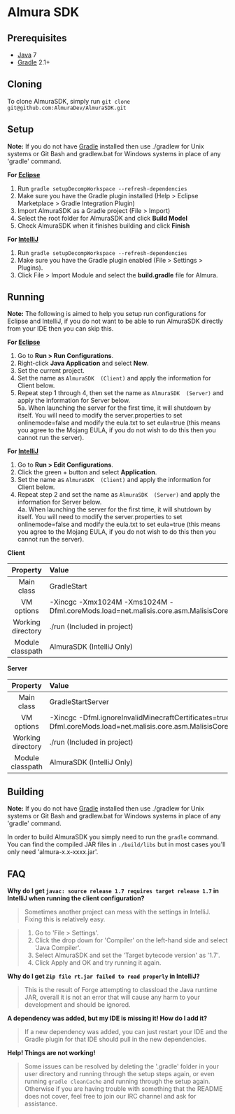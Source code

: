 Almura SDK
=============

## Prerequisites
* [Java] 7
* [Gradle] 2.1+

## Cloning
To clone AlmuraSDK, simply run `git clone git@github.com:AlmuraDev/AlmuraSDK.git`

## Setup
__Note:__ If you do not have [Gradle] installed then use ./gradlew for Unix systems or Git Bash and gradlew.bat for Windows systems in place of any 'gradle' command.

__For [Eclipse]__  
  1. Run `gradle setupDecompWorkspace --refresh-dependencies`  
  2. Make sure you have the Gradle plugin installed (Help > Eclipse Marketplace > Gradle Integration Plugin)  
  3. Import AlmuraSDK as a Gradle project (File > Import)
  4. Select the root folder for AlmuraSDK  and click **Build Model**
  5. Check AlmuraSDK when it finishes building and click **Finish**

__For [IntelliJ]__  
  1. Run `gradle setupDecompWorkspace --refresh-dependencies`  
  2. Make sure you have the Gradle plugin enabled (File > Settings > Plugins).  
  3. Click File > Import Module and select the **build.gradle** file for Almura.

## Running
__Note:__ The following is aimed to help you setup run configurations for Eclipse and IntelliJ, if you do not want to be able to run AlmuraSDK  directly from your IDE then you can skip this.

__For [Eclipse]__  
  1. Go to **Run > Run Configurations**.  
  2. Right-click **Java Application** and select **New**.  
  3. Set the current project.  
  4. Set the name as `AlmuraSDK  (Client)` and apply the information for Client below.
  5. Repeat step 1 through 4, then set the name as `AlmuraSDK  (Server)` and apply the information for Server below.  
  5a. When launching the server for the first time, it will shutdown by itself. You will need to modify the server.properties to set onlinemode=false and modify the eula.txt to set eula=true (this means you agree to the Mojang EULA, if you do not wish to do this then you cannot run the server).


__For [IntelliJ]__  
  1. Go to **Run > Edit Configurations**.  
  2. Click the green + button and select **Application**.  
  3. Set the name as `AlmuraSDK  (Client)` and apply the information for Client below.  
  4. Repeat step 2 and set the name as `AlmuraSDK  (Server)` and apply the information for Server below.  
  4a. When launching the server for the first time, it will shutdown by itself. You will need to modify the server.properties to set onlinemode=false and modify the eula.txt to set eula=true (this means you agree to the Mojang EULA, if you do not wish to do this then you cannot run the server).

__Client__

|     Property      | Value                       |
|:-----------------:|:----------------------------|
|    Main class     | GradleStart                 |
|    VM options     | -Xincgc -Xmx1024M -Xms1024M -Dfml.coreMods.load=net.malisis.core.asm.MalisisCorePlugin,com.almuradev.almurasdk.core.AlmuraSDKCoreMod |
| Working directory | ./run (Included in project) |
| Module classpath  | AlmuraSDK  (IntelliJ Only)  |

__Server__

|     Property      | Value                       |
|:-----------------:|:----------------------------|
|    Main class     | GradleStartServer           |
|    VM options     | -Xincgc -Dfml.ignoreInvalidMinecraftCertificates=true -Dfml.coreMods.load=net.malisis.core.asm.MalisisCorePlugin,com.almuradev.almurasdk.core.AlmuraSDKCoreMod |
| Working directory | ./run (Included in project) |
| Module classpath  | AlmuraSDK  (IntelliJ Only)  |


## Building
__Note:__ If you do not have [Gradle] installed then use ./gradlew for Unix systems or Git Bash and gradlew.bat for Windows systems in place of any 'gradle' command.

In order to build AlmuraSDK  you simply need to run the `gradle` command. You can find the compiled JAR files in `./build/libs` but in most cases you'll only need 'almura-x.x-xxxx.jar'.

## FAQ
__Why do I get `javac: source release 1.7 requires target release 1.7` in IntelliJ when running the client configuration?__
>Sometimes another project can mess with the settings in IntelliJ. Fixing this is relatively easy.

>1. Go to 'File > Settings'.
>2. Click the drop down for 'Compiler' on the left-hand side and select 'Java Compiler'.
>3. Select AlmuraSDK and set the 'Target bytecode version' as '1.7'.
>4. Click Apply and OK and try running it again.

__Why do I get `Zip file rt.jar failed to read properly` in IntelliJ?__
>This is the result of Forge attempting to classload the Java runtime JAR, overall it is not an error that will cause any harm to your development and should be ignored.

__A dependency was added, but my IDE is missing it! How do I add it?__
>If a new dependency was added, you can just restart your IDE and the Gradle plugin for that IDE should pull in the new dependencies.

__Help! Things are not working!__
>Some issues can be resolved by deleting the '.gradle' folder in your user directory and running through the setup steps again, or even running `gradle cleanCache` and running through the setup again. Otherwise if you are having trouble with something that the README does not cover, feel free to join our IRC channel and ask for assistance.

[Eclipse]: http://www.eclipse.org/
[Gradle]: http://www.gradle.org/
[IntelliJ]: http://www.jetbrains.com/idea/
[Java]: http://java.oracle.com/
